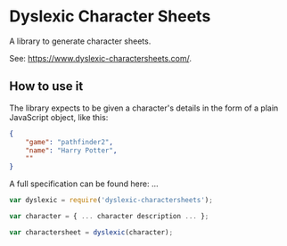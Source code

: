 # Dyslexic Character Sheets

A library to generate character sheets.

See: https://www.dyslexic-charactersheets.com/.

## How to use it

The library expects to be given a character's details in the form of a plain JavaScript object, like this:

```json
{
	"game": "pathfinder2",
	"name": "Harry Potter",
	""
}
```

A full specification can be found here: ...

```js
var dyslexic = require('dyslexic-charactersheets');

var character = { ... character description ... };

var charactersheet = dyslexic(character);


```
